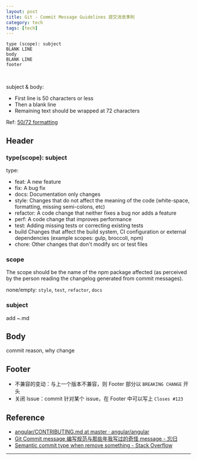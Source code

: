 ```yaml
---
layout: post
title: Git - Commit Message Guidelines 提交消息準則
category: tech
tags: [tech]
---
```


```console
type (scope): subject
BLANK LINE
body
BLANK LINE
footer
```

<br>

subject & body:
- First line is 50 characters or less
- Then a blank line
- Remaining text should be wrapped at 72 characters

Ref: [50/72 formatting](https://stackoverflow.com/questions/2290016/git-commit-messages-50-72-formatting)

## Header

### type(scope): subject

type:
- feat: A new feature
- fix: A bug fix
- docs: Documentation only changes
- style: Changes that do not affect the meaning of the code (white-space, formatting, missing semi-colons, etc)
- refactor: A code change that neither fixes a bug nor adds a feature
- perf: A code change that improves performance
- test: Adding missing tests or correcting existing tests
- build Changes that affect the build system, CI configuration or external dependencies (example scopes: gulp, broccoli, npm)
- chore: Other changes that don't modify src or test files

### scope

The scope should be the name of the npm package affected (as perceived by the person reading the changelog generated from commit messages).

none/empty: `style`, `test`, `refactor`, `docs`

### subject

add ~.md

## Body

commit reason, why change

## Footer

- 不兼容的变动：与上一个版本不兼容，则 Footer 部分以 `BREAKING CHANGE` 开头
- 关闭 Issue：commit 针对某个 issue，在 Footer 中可以写上 `Closes #123`

## Reference

- [angular/CONTRIBUTING.md at master · angular/angular](https://github.com/angular/angular/blob/master/CONTRIBUTING.md)
- [Git Commit message 编写规范与那些年我写过的奇怪 message - 忘归](http://jalan.space/2019/04/24/2019/git-commit-message/)
- [Semantic commit type when remove something - Stack Overflow](https://bit.ly/2ETksNT)

---